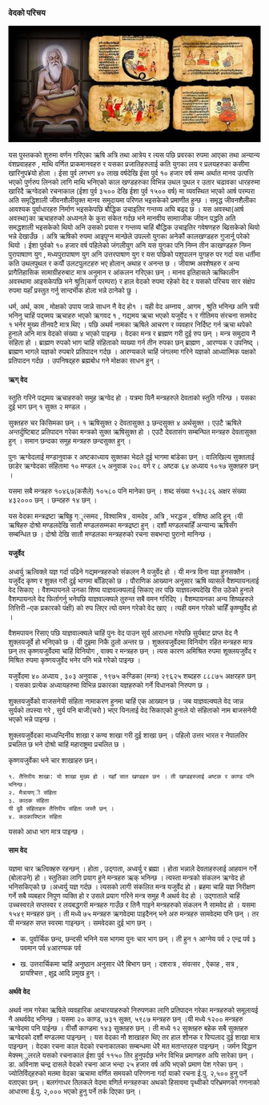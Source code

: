 ### वेदको परिचय


![img](img/4bedas.jpg)

यस पुस्तकको शुरुमा वर्णन गरिएका ऋषि अत्रि तथा आत्रेय र त्यस पछि प्रवरका रुपमा आएका तथा अन्यान्य वंशप्रवाहहरु , माथि वर्णित प्राकमानवहरु र यसका प्रजातिहरुलाई कति युगका लय र प्रलयहरुका कसीमा खारिनुप¥यो होला । ईसा पुर्व लगभग ४० लाख वर्षदेखि ईसा पुर्व १० हजार वर्ष सम्म अर्थात मानव उत्पत्ति भएको पुर्णरुप लिनको लागि माथि भनिएको काल खण्डहरुका विभिन्न उथल पुथल र उतार चढावका धारहरुमा खारिदै ऋग्वेदको रचनाकाल (ईशा पुर्व ३५०० देखि ईशा पुर्व १५०० वर्ष) मा व्यवस्थित भएको आर्ष परम्परा अति समृद्धिशाली जीवनशैलीयुक्त मानव समुदायमा परिणत भइसकेको प्रमाणीत हुन्छ । समृद्ध जीवनशैलीका आवश्यक पुर्वाधारहरु निर्माण भइसकेपछि बौद्धिक उचाइतिर गन्तव्य अघि बढ्द छ । यस अवस्था(आर्ष अवस्था)का ऋचाहरुको अध्यनले के कुरा संकेत गर्दछ भने मानवीय सामााजीक जीवन पद्धति अति समद्धशाली भइसकेको थियो अनि उसको प्रयास र गन्तव्य चाहिं बौद्धिक उचाइतिर गवेषणहरु ब्ढिसकेको थियो भन्ने देखाउँछ । अत्रि ऋषिको रुपमा आइपुग्न मान्छेले उपल्लो युगका अनेकौं कालखण्डहरु गुजार्नू परेको थियो । ईशा पुर्वको १० हजार वर्ष पहिलेको जंगलीयुग अनि यस युगका पनि निम्न तीन काखण्डहरु निम्न पुरापाषााण युग , मध्यपुरापाषाण युग अनि उत्तरपाषाण युग र यस पछिको पशुपालन युगहरु पर गर्दा यस धर्तीमा कति उथलपुथल र कयौं उलटपुलटहरु भए होलान् अथाह र अनन्त छ । जीवाष्म अवशेषहरु र अन्य प्रागैतिहासिक सामाग्रीहरुबाट मात्र अनुमान र आंकलन गरिएका छन् । मानव इतिहासले ऋष्किालीन अवस्थामा आइसकेपछि भने श्रुति(कर्ण परम्परा) र हाल वेदको रुपमा रहेको वेद र यसको परिचय सार संक्षेप रुपमा यहाँ प्रस्तुत गर्नु सान्दर्भीक होला भन्ने ठानेको छु ।

धर्म, अर्थ, काम , मोक्षको उपाय जान्ने साधन नै वेद हो१ । यही वेद अम्नाय , आगम , श्रुति भनिन्छ अनि त्रयी भनिनु चाहिं पद्य्मय ऋचाहरु भएको ऋगवद १ , गद्यमय ऋचा भएको यजुर्वेद १ र गीतिमय संरचना सामवेद १ भनेर मुख्य तीनवटै मात्र थिए । पछि अथर्व नामका ऋषिले आचरण र व्यवहार निर्दिष्ट गर्न ऋचा थपेको हुनाले अनि मात्र वेदको संख्या ४ भएको पाइन्छ ।
वेदका मन्त्र र ब्राह्मण गरी दुई रुप छन् । मन्त्र समुदाय नै संहिता हो । ब्राह्मण रुपको भाग चाहिं संहिताको व्यख्या गर्न तीन रुपका छन् ब्राह्मण , आरण्यक र उपनिष्द् । ब्राह्मण भागले यज्ञको रुपबारे प्रतिपादन गर्दछ । आरण्यकले चाहिं जंगलमा गरिने यज्ञको आध्यात्मिक पक्षको प्रतिपादन गर्दछ । उपनिषद्हरु ब्रह्मबोध गने मोक्षका साधन हुन् ।

#### ऋग् वेद


स्तुति गरिने पद्यमय ऋचाहरुको समुह ऋग्वेद हो । यत्रमा यिनै मन्त्रहरुले देवताको स्तुति गरिन्छ । यसका दुई भाग छन् १ सुक्त २ मण्डल ।

सुक्तहरु चर किसिमका छन् । १ ऋषिसुक्त २ देवतासुक्त ३ छन्दसुक्त ४ अर्थसुक्त । एउटै ऋषिले अन्तर्दुष्टिबाट प्रतिपादन गरेका मन्त्रको सुक्त ऋषिसुक्त हो । एउटै देवतासंग सम्बन्घित मन्त्रहरु देवतासुक्त हुन् । समान छन्दका समुह मन्त्रहरु छन्दसुक्त हुन् ।

पुनः ऋग्वेदलाई मण्डानुवाक र अष्टकाध्याय सुक्तका भेदले दुई भागमा बांडेका छन् । वालिखिल्य सुक्तलाई छाडेर ऋग्वेदका संहितामा १० मण्डल ८५ अनुवाक २०८ वर्ग र ८ अष्टक ६४ अध्याय १०१७ सुक्तहरु छन् ।

यसमा सबै मन्त्रहरु १०४६७(कसैले) १०५८० पनि मानेका छन् । शब्द संख्या १५३८२६ अक्षर संख्या ४३२००० छन् । छन्दहरु १४ छन् ।

यस वेदका मन्त्रद्रष्टा ऋषिह्रु ग्ृत्समद , विश्वामित्र , वामदेव , अत्रि , भरद्धज , वशिष्ठ आदि हून् ।यी ऋषिहरु दोश्रो मण्डलदेखि सातौ मण्डलसम्मका मन्त्रद्रष्टा  हुन् । दशौं मण्डलचाहिँ अन्यान्य ऋषिसँग सम्बन्धित छ । दोश्रो देखि सातौ मण्डलका मन्त्रहरुको रचना सबभन्दा पुरानो मानिन्छ ।

#### यजुर्वेद

अध्वर्यु ऋत्विक्ले यज्ञ गर्दा पढिने गद्यमन्त्रहरुको संकलन नै यजुर्वेद हो । यी मन्त्र विना यज्ञ हुनसक्तैन । यजुर्वेद कृष्ण र शुक्ल गरी दुई भागमा बाँडिएको छ । पौराणिक आख्यान अनुसार ऋषि व्यासले वैशम्पायनलाई वेद सिकाए । वैशम्पायनले उनका शिष्य याज्ञवल्क्यलाई सिकाए तर पछि याज्ञवल्क्यदेखि रीस उठेको हुनाले वैशम्पायनले वेद फिर्तागर्नु भनेपछि याज्ञवाल्क्यले तुरुन्त सबै वमन गरिदिए । वैशम्पायनका अन्य शिष्यहरुले तित्तिरी –एक प्रकारको पंक्षी) को रुप लिएर त्यो वमन गरेको वेद खाए । त्यही वमन गरेको चाहिँ कृष्ण्युर्वेद हो ।

वैशमपायन रिसाए पछि याज्ञवाल्क्यले चाहिं पुनः वेद पाउन सुर्य आराधना गरेपछि सुर्यबाट प्राप्त वेद नै शुक्लयजूर्वे हो भनिएको छ । यी दुइमा निकै ठुलो अन्तर छ । शुक्लयजुर्वेदमा विनियोग रहित मन्त्रहरु मात्र छन् तर कृष्णयजुर्वेदमा चाहिं विनियोग , वाक्य र मन्त्रहरु छन् । त्यस कारण अमिश्रित रुपमा शूक्लयजुर्वेद र मिश्रित रुपमा कृष्णयजुर्वेद भनेर पनि भन्ने गरेको पाइन्छ ।

यजुर्वेदमा ४० अध्याय , ३०३ अनुवाक , १९७५ कण्डिका (मन्त्र) २९६२५ शब्दहरु ८८८७५ अक्षरहरु छन् । यसका प्रत्येक अध्यायहरुमा विभिन्न प्रकारका यज्ञहरुको गर्ने विधानको निरुपण छ ।

शुक्लयजुर्वेको वाजसनेयी संहिता नामाकरण हुनमा चाहिं एक आख्यान छ । जब याज्ञवल्क्यले वेद जान्न सुर्यको तपस्या गरे , सुर्य पनि बाजी(चरो ) भएर यिनलाई वेद सिकाएको हुनाले यो संहिताको नाम बाजसनेयी भएको भन्ने पाइन्छ ।

शुक्लयजुर्वेदका माध्यन्दिनीय शाखा र कण्व शाखा गरी दुई शाखा छन् । पहिलो उत्तर भारत र नेपालतिर प्रचलित छ भने दोश्रो चाहिं महाराष्ट्रमा प्रचलित छ ।

कृष्णयजुर्वेका भने चार शाखाहरु छन्।

```
१. तैत्तिरीय शाखा: यो शाखा मुख्य हो । यहाँ सात खण्डहरु छन । ती खण्डहरुलाई अष्टक र काण्ड पनि भनिन्छ।
२. मैत्रायण्ी संहिता
३. काठक संहिता
यी दुवै संहिताहरु तैत्तिरीय संहिता जस्तै छन् ।
४. कठकापिष्टल संहिता

```
यसको आधा भाग मात्र पाइन्छ ।


#### साम वेद

यज्ञमा चार ऋत्विक्हरु रहन्छन् । होता , उद्गाता, अध्वर्यु र ब्रह्मा । होता भन्नाले देवताहरुलाई आहवान गर्ने (बोलाउने) हो । स्तुतिका लागि प्रयाग हुने मन्त्रहरु ऋक् भनिन्छ । त्यस्ता मन्त्रको संकलन ऋग्वेद हो भनिसकिएको छ ।अध्वर्यु यज्ञ गर्दछ । त्यसको लागी संकलित मन्त्र यजुर्वेद हो । ब्रहमा चाहि यज्ञ निरीक्षण गर्ने सबै व्यबहार निपुण व्यक्ति हो र उसले प्रयाग गरिने मन्त्र समुह नै अथर्व वेद हो । उद्गाताले चाहिं उच्चस्वरले सप्तस्वर र लयबद्धगरी मन्त्रहरु गाउँछ र तिनै गाइने मन्त्रहरुको संकलन नै सामवेद हो । यसमा १५४९ मन्त्रहरु छन् । ती मध्ये ७५ मन्त्रहरु ऋगवेदमा पाइदैनन् भने अरु मन्त्रहरु सामवेदमा पनि छन् । तर यी मन्त्रहरु सप्त स्वरमा गाइन्छन् ।
समवेदका दुई भाग छन् ।

- क. पुर्वार्चिक छन्द, छन्दसी भनिने यस भागमा पुनः चार भाग छन् । ती हुन १ आग्नेय पर्व २ एन्द्र पर्व ३ पवमान पर्व ४आरण्यक पर्व

- ख. उत्तरार्चिकमा चाहिं अनुष्ठान अनुसार धेरै  बिभाग छन् । दशरात्र , संवत्सर , ऐकाह , सत्र , प्रायश्चित्त , क्षुद्र आदि प्रमुख हुन् ।


#### अर्थवे वेद

अथर्व नाम गरेका ऋषिले व्यवहारिक आचारयाहरुको निरुपणका लागि प्रतिपादन गरेका मन्त्रहरुको समूलायई नै अथर्ववेद भनिन्छ । यसमा २० काण्ड, ७३१ सुक्त, ५९८७ मन्त्रहरु छन् ।यी मध्ये १२०० मन्त्रहरु ऋग्वेदमा पनि पाईन्छ । वीसौं काण्डमा १४३ सुक्तहरु छन् । ती मध्ये १२ सुक्तहरु बहेक सबै सुक्तहरु ऋग्वेदको दशौं मण्डलमा पाइन्छन् ।
यस वेदका नौ शाखाहरु थिए तर हाल शौनक र पिप्पलाद दुई शाखा मात्र पाइन्छन् ।
वेदका रचना काल
वेदको रचनाकालका सम्बन्धमा धेरै मत मतान्तरहरु पाइन्छन् । जर्मन विद्धान मेक्स्म्ुलरले यसको रचनाकाल ईशा पुर्व ११५० तिर हुनुपर्दछ भनेर विभिन्न प्रमाणहरु अघि सारेका छन् ।
डा. अविनाश चन्द्र दासले वेदको रचना आज भन्दा २५ हजार वर्ष अघि भएको प्रमाण पेश गरेका छन् ।
ज्योतिर्विद्हरुको मतमा वेदका ऋचामा वर्णित समयको परिगणना गर्दा याको रचना ई.पु. २,५०० हुनु पर्ने वताएका छन् ।
बलगंगाधर तिलकले वेदमा वणिर्त मन्त्रहरुका अथको हिसावमा पृथ्वीको परिभ्रमणको गणनाको आधारमा  ई.पु. २,००० भएको हुनु पर्ने तर्क दिएका छन् ।
